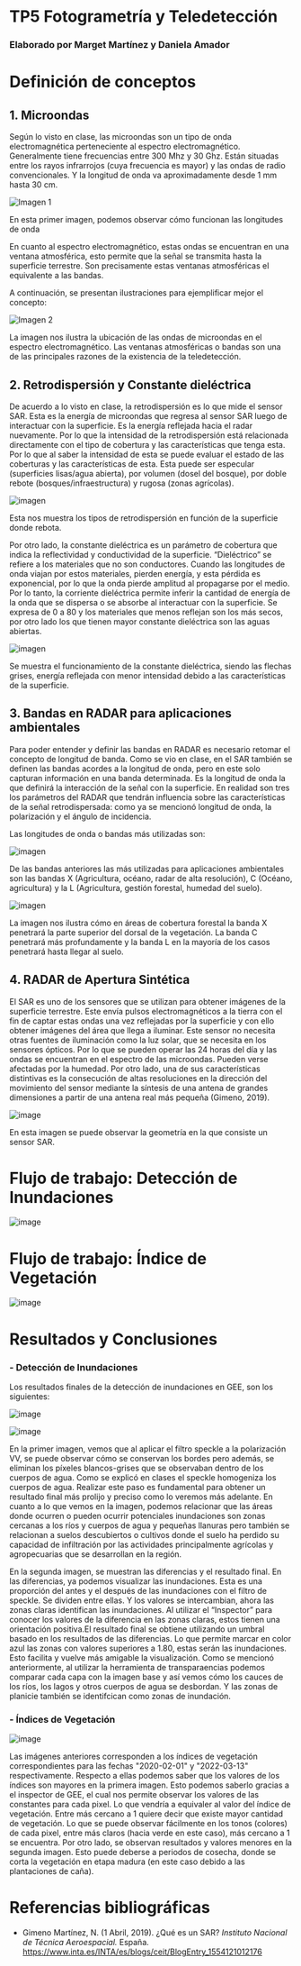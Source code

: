 # TP5 Fotogrametría y Teledetección

### Elaborado por Marget Martínez y Daniela Amador

# Definición de conceptos

## 1. Microondas

Según lo visto en clase, las microondas son un tipo de onda electromagnética perteneciente al espectro electromagnético. Generalmente tiene frecuencias entre 300 Mhz y 30 Ghz. Están situadas entre los rayos infrarrojos (cuya frecuencia es mayor) y las ondas de radio convencionales. Y la longitud de onda va aproximadamente desde 1 mm hasta 30 cm.

![Imagen 1](Longitud..png) 

En esta primer imagen, podemos observar cómo funcionan las longitudes de onda


En cuanto al espectro electromagnético, estas ondas se encuentran en una ventana atmosférica, esto permite que la señal se transmita hasta la superficie terrestre. Son precisamente estas ventanas atmosféricas el equivalente a las bandas.

A continuación, se presentan ilustraciones para ejemplificar mejor el concepto:

![Imagen 2](Espectro.png)

La imagen nos ilustra la ubicación de las ondas de microondas en el espectro electromagnético. Las ventanas atmosféricas o bandas son una de las principales razones de la existencia de la teledetección.

## 2. Retrodispersión y Constante dieléctrica

De acuerdo a lo visto en clase, la retrodispersión es lo que mide el sensor SAR. Esta es la energía de microondas que regresa al sensor SAR luego de interactuar con la superficie. Es la energía reflejada hacia el radar nuevamente. Por lo que la intensidad de la retrodispersión está relacionada directamente con el tipo de cobertura y las características que tenga esta. Por lo que al saber la intensidad de esta se puede evaluar el estado de las coberturas y las características de esta. Esta puede ser especular (superficies lisas/agua abierta), por volumen (dosel del bosque), por doble rebote (bosques/infraestructura) y rugosa (zonas agrícolas). 

![imagen](https://github.com/margetmartinez/tp5-fotogrametria/blob/main/retrodispersi%C3%B3n.png)

Esta nos muestra los tipos de retrodispersión en función de la superficie donde rebota.

Por otro lado, la constante dieléctrica es un parámetro de cobertura que indica la reflectividad y conductividad de la superficie. “Dieléctrico” se refiere a los materiales que no son conductores. Cuando las longitudes de onda viajan por estos materiales, pierden energía, y esta pérdida es exponencial, por lo que la onda pierde amplitud al propagarse por el medio. Por lo tanto, la corriente dieléctrica permite inferir la cantidad de energía de la onda que se dispersa o se absorbe al interactuar con la superficie. Se expresa de 0 a 80 y los materiales que menos reflejan son los más secos, por otro lado los que tienen mayor constante dieléctrica son las aguas abiertas.

![imagen](https://github.com/margetmartinez/tp5-fotogrametria/blob/main/dielectrica.png)

Se muestra el funcionamiento de la constante dieléctrica, siendo las flechas grises, energía reflejada con menor intensidad debido a las características de la superficie.

## 3. Bandas en RADAR para aplicaciones ambientales

Para poder entender y definir las bandas en RADAR es necesario retomar el concepto de longitud de banda. Como se vio en clase, en el SAR también se definen las bandas acordes a la longitud de onda, pero en este solo capturan información en una banda determinada. Es la longitud de onda la que definirá la interacción de la señal con la superficie. En realidad son tres los parámetros del RADAR que tendrán influencia sobre las características de la señal retrodispersada: como ya se mencionó longitud de onda, la polarización y el ángulo de incidencia. 

Las longitudes de onda o bandas más utilizadas son: 

![imagen](Cuadro.png)

De las bandas anteriores las más utilizadas para aplicaciones ambientales son las bandas X (Agricultura, océano, radar de alta resolución), C (Océano, agricultura) y la L (Agricultura, gestión forestal, humedad del suelo). 

![imagen](Bandas.png)

La imagen nos ilustra cómo en áreas de cobertura forestal la banda X penetrará la parte superior del dorsal de la vegetación. La banda C penetrará más profundamente y la banda L en la mayoría de los casos penetrará hasta llegar al suelo.

## 4. RADAR de Apertura Sintética

El SAR es uno de los sensores que se utilizan para obtener imágenes de la superficie terrestre. Este envía pulsos electromagnéticos a la tierra con el fin de captar estas ondas una vez reflejadas por la superficie y con ello obtener imágenes del área que llega a iluminar. Este sensor no necesita otras fuentes de iluminación como la luz solar, que se necesita en los sensores ópticos. Por lo que se pueden operar las 24 horas del día y las ondas se encuentran en el espectro de las microondas. Pueden verse afectadas por la humedad. Por otro lado, una de sus características distintivas es la consecución de altas resoluciones en la dirección del movimiento del sensor mediante la síntesis de una antena de grandes dimensiones a partir de una antena real más pequeña (Gimeno, 2019).

![image](https://github.com/margetmartinez/tp5-fotogrametria/blob/main/SAR.png)

En esta imagen se puede observar la geometría en la que consiste un sensor SAR.

# Flujo de trabajo: Detección de Inundaciones

![image](Flujo1.png)

# Flujo de trabajo: Índice de Vegetación
![image](https://github.com/margetmartinez/tp5-fotogrametria/blob/main/Flujo%20de%20trabajo%20RVI.png)


# Resultados y Conclusiones
### - Detección de Inundaciones
Los resultados finales de la detección de inundaciones en GEE, son los siguientes:

![image](Antes_Después.png)

![image](Inundaciones.png)

En la primer imagen, vemos que al aplicar el filtro speckle a la polarización VV, se puede observar cómo se conservan los bordes pero además, se eliminan los píxeles blancos-grises que se observaban dentro de los cuerpos de agua. Como se explicó en clases el speckle homogeniza los cuerpos de agua. Realizar este paso es fundamental para obtener un resultado final más prolijo y preciso como lo veremos más adelante. En cuanto a lo que vemos en la imagen, podemos relacionar que las áreas donde ocurren o pueden ocurrir potenciales inundaciones son zonas cercanas a los ríos y cuerpos de agua y pequeñas llanuras pero también se relacionan a suelos descubiertos o cultivos donde el suelo ha perdido su capacidad de infiltración por las actividades principalmente agrícolas y agropecuarias que se desarrollan en la región. 

En la segunda imagen, se muestran las diferencias y el resultado final. En las diferencias, ya podemos visualizar las inundaciones. Esta es una proporción del antes y el después de las inundaciones con el filtro de speckle. Se dividen entre ellas. Y los valores se intercambian, ahora las zonas claras identifican las inundaciones. Al utilizar el “Inspector” para conocer los valores de la diferencia en las zonas claras, estos tienen una orientación positiva.El resultado final se obtiene utilizando un umbral basado en los resultados de las diferencias. Lo que permite marcar en color azul las zonas con valores superiores a 1.80, estas serán las inundaciones.  Esto facilita y vuelve más amigable la visualización. Como se mencionó anteriormente, al utilizar la herramienta de transparaencias podemos comparar cada capa con la imagen base y así vemos cómo los cauces de los ríos, los lagos y otros cuerpos de agua se desbordan. Y las zonas de planicie también se identifcican como zonas de inundación. 

### - Índices de Vegetación
![image](https://github.com/margetmartinez/tp5-fotogrametria/blob/main/Resultados%20RVI.png)

Las imágenes anteriores corresponden a los índices de vegetación correspondientes para las fechas "2020-02-01" y "2022-03-13" respectivamente. Respecto a ellas podemos saber que los valores de los índices son mayores en la primera imagen. Esto podemos saberlo gracias a el inspector de GEE, el cual nos permite observar los valores de las constantes para cada pixel. Lo que vendría a equivaler al valor del índice de vegetación. Entre más cercano a 1 quiere decir que existe mayor cantidad de vegetación. Lo que se puede observar fácilmente en los tonos (colores) de cada pixel, entre más claros (hacia verde en este caso), más cercano a 1 se encuentra. Por otro lado, se observan resultados y valores menores en la segunda imagen. Esto puede deberse a periodos de cosecha, donde se corta la vegetación en etapa madura (en este caso debido a las plantaciones de caña).  

# Referencias bibliográficas

- Gimeno Martínez, N. (1 Abril, 2019). ¿Qué es un SAR? *Instituto Nacional de Técnica Aeroespacial.* España. https://www.inta.es/INTA/es/blogs/ceit/BlogEntry_1554121012176
